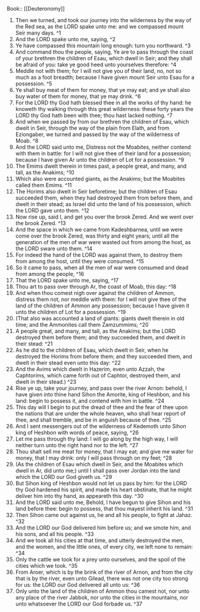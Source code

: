 Book:: [[Deuteronomy]]
 1. Then we turned, and took our journey into the wilderness by the way of the Red sea, as the LORD spake unto me: and we compassed mount Seir many days. ^1
 2. And the LORD spake unto me, saying, ^2
 3. Ye have compassed this mountain long enough: turn you northward. ^3
 4. And command thou the people, saying, Ye are to pass through the coast of your brethren the children of Esau, which dwell in Seir; and they shall be afraid of you: take ye good heed unto yourselves therefore: ^4
 5. Meddle not with them; for I will not give you of their land, no, not so much as a foot breadth; because I have given mount Seir unto Esau for a possession. ^5
 6. Ye shall buy meat of them for money, that ye may eat; and ye shall also buy water of them for money, that ye may drink. ^6
 7. For the LORD thy God hath blessed thee in all the works of thy hand: he knoweth thy walking through this great wilderness: these forty years the LORD thy God hath been with thee; thou hast lacked nothing. ^7
 8. And when we passed by from our brethren the children of Esau, which dwelt in Seir, through the way of the plain from Elath, and from Eziongaber, we turned and passed by the way of the wilderness of Moab. ^8
 9. And the LORD said unto me, Distress not the Moabites, neither contend with them in battle: for I will not give thee of their land for a possession; because I have given Ar unto the children of Lot for a possession. ^9
 10. The Emims dwelt therein in times past, a people great, and many, and tall, as the Anakims; ^10
 11. Which also were accounted giants, as the Anakims; but the Moabites called them Emims. ^11
 12. The Horims also dwelt in Seir beforetime; but the children of Esau succeeded them, when they had destroyed them from before them, and dwelt in their stead; as Israel did unto the land of his possession, which the LORD gave unto them. ^12
 13. Now rise up, said I, and get you over the brook Zered. And we went over the brook Zered. ^13
 14. And the space in which we came from Kadeshbarnea, until we were come over the brook Zered, was thirty and eight years; until all the generation of the men of war were wasted out from among the host, as the LORD sware unto them. ^14
 15. For indeed the hand of the LORD was against them, to destroy them from among the host, until they were consumed. ^15
 16. So it came to pass, when all the men of war were consumed and dead from among the people, ^16
 17. That the LORD spake unto me, saying, ^17
 18. Thou art to pass over through Ar, the coast of Moab, this day: ^18
 19. And when thou comest nigh over against the children of Ammon, distress them not, nor meddle with them: for I will not give thee of the land of the children of Ammon any possession; because I have given it unto the children of Lot for a possession. ^19
 20. (That also was accounted a land of giants: giants dwelt therein in old time; and the Ammonites call them Zamzummims; ^20
 21. A people great, and many, and tall, as the Anakims; but the LORD destroyed them before them; and they succeeded them, and dwelt in their stead: ^21
 22. As he did to the children of Esau, which dwelt in Seir, when he destroyed the Horims from before them; and they succeeded them, and dwelt in their stead even unto this day: ^22
 23. And the Avims which dwelt in Hazerim, even unto Azzah, the Caphtorims, which came forth out of Caphtor, destroyed them, and dwelt in their stead.) ^23
 24. Rise ye up, take your journey, and pass over the river Arnon: behold, I have given into thine hand Sihon the Amorite, king of Heshbon, and his land: begin to possess it, and contend with him in battle. ^24
 25. This day will I begin to put the dread of thee and the fear of thee upon the nations that are under the whole heaven, who shall hear report of thee, and shall tremble, and be in anguish because of thee. ^25
 26. And I sent messengers out of the wilderness of Kedemoth unto Sihon king of Heshbon with words of peace, saying, ^26
 27. Let me pass through thy land: I will go along by the high way, I will neither turn unto the right hand nor to the left. ^27
 28. Thou shalt sell me meat for money, that I may eat; and give me water for money, that I may drink: only I will pass through on my feet; ^28
 29. (As the children of Esau which dwell in Seir, and the Moabites which dwell in Ar, did unto me;) until I shall pass over Jordan into the land which the LORD our God giveth us. ^29
 30. But Sihon king of Heshbon would not let us pass by him: for the LORD thy God hardened his spirit, and made his heart obstinate, that he might deliver him into thy hand, as appeareth this day. ^30
 31. And the LORD said unto me, Behold, I have begun to give Sihon and his land before thee: begin to possess, that thou mayest inherit his land. ^31
 32. Then Sihon came out against us, he and all his people, to fight at Jahaz. ^32
 33. And the LORD our God delivered him before us; and we smote him, and his sons, and all his people. ^33
 34. And we took all his cities at that time, and utterly destroyed the men, and the women, and the little ones, of every city, we left none to remain: ^34
 35. Only the cattle we took for a prey unto ourselves, and the spoil of the cities which we took. ^35
 36. From Aroer, which is by the brink of the river of Arnon, and from the city that is by the river, even unto Gilead, there was not one city too strong for us: the LORD our God delivered all unto us: ^36
 37. Only unto the land of the children of Ammon thou camest not, nor unto any place of the river Jabbok, nor unto the cities in the mountains, nor unto whatsoever the LORD our God forbade us. ^37
